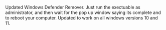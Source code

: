 Updated Windows Defender Remover.  Just run the exectuable as administrator, and then wait for the pop up window saying its complete and to reboot your computer.  Updated to work on all windows versions 10 and 11.  
